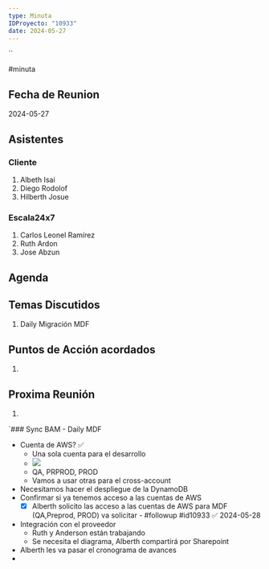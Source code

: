 ```yaml
---
type: Minuta
IDProyecto: "10933"
date: 2024-05-27
---
```

``

#minuta
## Fecha de Reunion
2024-05-27

## Asistentes

### Cliente
1. Albeth Isai
2. Diego Rodolof
3. Hilberth Josue
### Escala24x7
1. Carlos Leonel Ramírez
2. Ruth Ardon
3. Jose Abzun

## Agenda

## Temas Discutidos
1. Daily Migración MDF

## Puntos de Acción acordados
1. 

## Proxima Reunión
1.  

`### Sync BAM - Daily MDF
- Cuenta de AWS? ✅
	- Una sola cuenta para el desarrollo
	- ![](../attachments/Pasted%20image%2020240527080836.png)
	- QA, PRPROD, PROD
	- Vamos a usar otras para el cross-account
- Necesitamos hacer el despliegue de la DynamoDB
- Confirmar si ya tenemos acceso  a las cuentas de AWS
	- [x] Alberth solicito las acceso a las cuentas de AWS para MDF (QA,Preprod, PROD) va solicitar  - #followup #id10933 ✅ 2024-05-28
- Integración con el proveedor
	- Ruth y Anderson están trabajando
	- Se necesita el diagrama, Alberth compartirá por Sharepoint
- Alberth les va pasar el cronograma de avances
- 